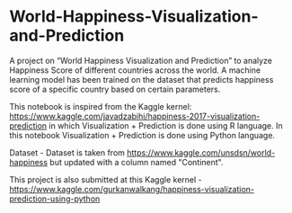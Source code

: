 # World-Happiness-Visualization-and-Prediction
A project on “World Happiness Visualization and Prediction” to analyze Happiness Score of different countries across the world. A machine learning model has been trained on the dataset that predicts happiness score of a specific country based on certain parameters.


This notebook is inspired from the Kaggle kernel: https://www.kaggle.com/javadzabihi/happiness-2017-visualization-prediction in which Visualization + Prediction is done using R language. In this notebook Visualization + Prediction is done using Python language. 


Dataset - Dataset is taken from https://www.kaggle.com/unsdsn/world-happiness but updated with a column named "Continent".


This project is also submitted at this Kaggle kernel - https://www.kaggle.com/gurkanwalkang/happiness-visualization-prediction-using-python
